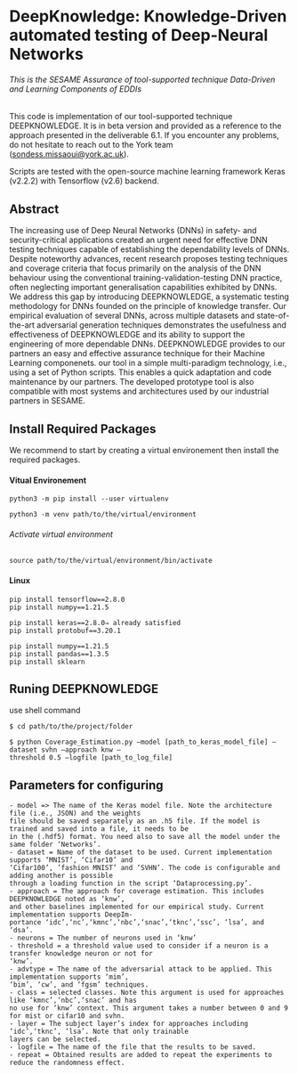 
# DeepKnowledge: Knowledge-Driven automated testing of Deep-Neural Networks
###### This is the SESAME Assurance of tool-supported technique Data-Driven and Learning Components of EDDIs


This code is implementation of our tool-supported technique DEEPKNOWLEDGE.
It is in beta version and provided as a reference to the approach presented in the deliverable 6.1. 
If you encounter any problems, do not hesitate to reach out to the York team (sondess.missaoui@york.ac.uk).

Scripts are tested with the open-source machine learning framework Keras (v2.2.2) with Tensorflow (v2.6) backend.

## Abstract
The increasing use of Deep Neural Networks (DNNs) in safety- and security-critical applications created an urgent need for effective 
DNN testing techniques capable of establishing the dependability levels of DNNs.
Despite noteworthy advances, recent research proposes testing techniques and coverage criteria that focus primarily on the analysis of the DNN 
behaviour using the conventional training-validation-testing DNN practice, often neglecting important generalisation capabilities exhibited by DNNs. 
We address this gap by introducing DEEPKNOWLEDGE, a systematic testing methodology for DNNs founded on the principle of knowledge transfer. 
Our empirical evaluation of several DNNs, across multiple datasets and state-of-the-art adversarial generation techniques demonstrates 
the usefulness and effectiveness of DEEPKNOWLEDGE and its ability to support the engineering of more dependable DNNs.
DEEPKNOWLEDGE provides to our partners an easy and effective assurance technique for their Machine Learning componenets.
our tool in a simple multi-paradigm technology, i.e., using a set of Python scripts. 
This enables a quick adaptation and code maintenance by our partners. 
The developed prototype tool is also compatible with most systems and architectures used by our industrial partners in SESAME.

## Install Required Packages
We recommend to start by creating a virtual environement then install the required packages.

#### Vitual Environement

```
python3 -m pip install --user virtualenv

python3 -m venv path/to/the/virtual/environment
```
###### Activate virtual environment

```
source path/to/the/virtual/environment/bin/activate
```



#### Linux
    
```
pip install tensorflow==2.8.0
pip install numpy==1.21.5

pip install keras==2.8.0⇒ already satisfied
pip install protobuf==3.20.1

pip install numpy==1.21.5
pip install pandas==1.3.5
pip install sklearn

```
## Runing DEEPKNOWLEDGE
use shell command

```
$ cd path/to/the/project/folder

$ python Coverage_Estimation.py –model [path_to_keras_model_file] –dataset svhn –approach knw –
threshold 0.5 –logfile [path_to_log_file]
```
## Parameters for configuring 
```
- model => The name of the Keras model file. Note the architecture file (i.e., JSON) and the weights
file should be saved separately as an .h5 file. If the model is trained and saved into a file, it needs to be
in the (.hdf5) format. You need also to save all the model under the same folder ‘Networks’.
- dataset = Name of the dataset to be used. Current implementation supports ‘MNIST’, ‘Cifar10’ and
‘Cifar100’, ’fashion MNIST’ and ‘SVHN’. The code is configurable and adding another is possible
through a loading function in the script ‘Dataprocessing.py’.
- approach = The approach for coverage estimation. This includes DEEPKNOWLEDGE noted as ‘knw’,
and other baselines implemented for our empirical study. Current implementation supports DeepIm-
portance ‘idc’,‘nc’,‘kmnc’,‘nbc’,‘snac’,‘tknc’,‘ssc’, ‘lsa’, and ‘dsa’.
- neurons = The number of neurons used in ‘knw’
- threshold = a threshold value used to consider if a neuron is a transfer knowledge neuron or not for
‘knw’.
- advtype = The name of the adversarial attack to be applied. This implementation supports ‘mim’,
‘bim’, ‘cw’, and ‘fgsm’ techniques.
- class = selected classes. Note this argument is used for approaches like ‘kmnc’,‘nbc’,‘snac’ and has
no use for ‘knw’ context. This argument takes a number between 0 and 9 for mist or cifar10 and svhn.
- layer = The subject layer’s index for approaches including ‘idc’,‘tknc’, ‘lsa’. Note that only trainable
layers can be selected.
- logfile = The name of the file that the results to be saved.
- repeat = Obtained results are added to repeat the experiments to reduce the randomness effect.
```
